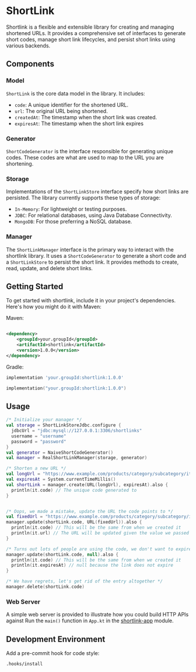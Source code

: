 # ShortLink

Shortlink is a flexible and extensible library for creating and managing shortened URLs. It provides a comprehensive set
of interfaces to generate short codes, manage short link lifecycles, and persist short links using various backends.

## Components

### Model

`ShortLink` is the core data model in the library. It includes:

* `code`: A unique identifier for the shortened URL.
* `url`: The original URL being shortened.
* `createdAt`: The timestamp when the short link was created.
* `expiresAt`: The timestamp when the short link expires

### Generator

`ShortCodeGenerator` is the interface responsible for generating unique codes. These codes are what are used to map to
the URL you are shortening.

### Storage

Implementations of the `ShortLinkStore` interface specify how short links are persisted. The library currently supports
these types of storage:

* `In-Memory`: For lightweight or testing purposes.
* `JDBC`: For relational databases, using Java Database Connectivity.
* `MongoDB`: For those preferring a NoSQL database.

### Manager

The `ShortLinkManager` interface is the primary way to interact with the shortlink library. It uses
a `ShortCodeGenerator` to generate a short code and a `ShortLinkStore` to persist the short link. It provides methods to
create, read, update, and delete short links.

## Getting Started

To get started with shortlink, include it in your project's dependencies. Here's how you might do it with Maven:

Maven:

```xml

<dependency>
    <groupId>your.groupId</groupId>
    <artifactId>shortlink</artifactId>
    <version>1.0.0</version>
</dependency>
```

Gradle:

```groovy
implementation 'your.groupId:shortlink:1.0.0'
```

```kotlin
implementation("your.groupId:shortlink:1.0.0")
```

## Usage

```kotlin
/* Initialize your manager */
val storage = ShortLinkStoreJdbc.configure {
  jdbcUrl = "jdbc:mysql://127.0.0.1:3306/shortlinks"
  username = "username"
  password = "password"
}
val generator = NaiveShortCodeGenerator()
val manager = RealShortLinkManager(storage, generator)

/* Shorten a new URL */
val longUrl = "https://www.example.com/products/category/subcategory/item?color=blue&size=medium&sort=popular&newArrivals=true"
val expiresAt = System.currentTimeMillis()
val shortLink = manager.create(URL(longUrl), expiresAt).also {
  println(it.code) // The unique code generated to 
}


/* Oops, we made a mistake, update the URL the code points to */
val fixedUrl = "https://www.example.com/products/category/subcategory/item?color=red&size=medium&sort=popular&newArrivals=true"
manager.update(shortLink.code, URL(fixedUrl)).also {
  println(it.code) // This will be the same from when we created it
  println(it.url) // The URL will be updated given the value we passed in
}

/* Turns out lots of people are using the code, we don't want to expire */
manager.update(shortLink.code, null).also {
  println(it.code) // This will be the same from when we created it
  println(it.expiresAt) // null because the link does not expire
}

/* We have regrets, let's get rid of the entry altogether */
manager.delete(shortLink.code)
```

### Web Server

A simple web server is provided to illustrate how you could build HTTP APIs against
Run the `main()` function in `App.kt` in the [shortlink-app](shortlink-app/README.md) module.

## Development Environment

Add a pre-commit hook for code style:

```bash
.hooks/install
```

